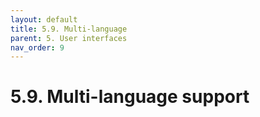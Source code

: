 ```yaml
---
layout: default
title: 5.9. Multi-language
parent: 5. User interfaces
nav_order: 9
---
```


# 5.9. Multi-language support
